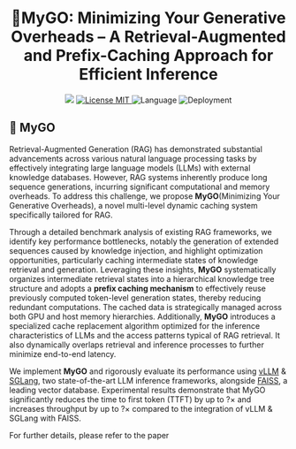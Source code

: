 <h1 align="center">
🎸MyGO: Minimizing Your Generative Overheads – A Retrieval-Augmented and Prefix-Caching Approach for Efficient Inference
</h1>
<p align="center">
  <a> 
    <img
      src="https://img.shields.io/badge/arXiv-b5212f.svg?style=for-the-badge&logo=arxiv&logoWidth=20">
  </a>
  <a href="https://xxx/LICENSE">
  <img alt="License MIT" src="https://img.shields.io/badge/LICENSE-MIT-green.svg?style=for-the-badge&labelColor=000000&logoWidth=20">
  </a>
  <a>
  <img alt="Language" src="https://img.shields.io/badge/Language-Python-blue.svg?style=for-the-badge&logo=python&logoColor=white&labelColor=000000&logoWidth=20">
  </a>
<a>
  <img alt="Deployment" src="https://img.shields.io/badge/Deployment-Docker-blue.svg?style=for-the-badge&logo=docker&logoColor=white&labelColor=000000&logoWidth=20">
  </a>
</p>

## 🔎 MyGO

Retrieval-Augmented Generation (RAG) has demonstrated substantial advancements across various natural language processing tasks by effectively integrating large language models (LLMs) with external knowledge databases. However, RAG systems inherently produce long sequence generations, incurring significant computational and memory overheads. To address this challenge, we propose **MyGO**(Minimizing Your Generative Overheads), a novel multi-level dynamic caching system specifically tailored for RAG.

Through a detailed benchmark analysis of existing RAG frameworks, we identify key performance bottlenecks, notably the generation of extended sequences caused by knowledge injection, and highlight optimization opportunities, particularly caching intermediate states of knowledge retrieval and generation. Leveraging these insights, **MyGO** systematically organizes intermediate retrieval states into a hierarchical knowledge tree structure and adopts a **prefix caching mechanism** to effectively reuse previously computed token-level generation states, thereby reducing redundant computations. The cached data is strategically managed across both GPU and host memory hierarchies. Additionally, **MyGO** introduces a specialized cache replacement algorithm optimized for the inference characteristics of LLMs and the access patterns typical of RAG retrieval. It also dynamically overlaps retrieval and inference processes to further minimize end-to-end latency.

We implement **MyGO** and rigorously evaluate its performance using [vLLM](https://github.com/vllm-project/vllm) & [SGLang](https://github.com/sgl-project/sglang), two state-of-the-art LLM inference frameworks, alongside [FAISS](https://github.com/facebookresearch/faiss), a leading vector database. Experimental results demonstrate that MyGO significantly reduces the time to first token (TTFT) by up to ?× and increases throughput by up to ?× compared to the integration of vLLM & SGLang with FAISS.

For further details, please refer to the paper
